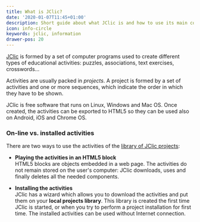 ```yaml
---
title: What is JClic?
date: '2020-01-07T11:45+01:00'
description: Short guide about what JClic is and how to use its main components.
icon: info-circle
keywords: jclic, information
drawer-pos: 20
---
```


[JClic](/jclic/) is formed by a set of computer programs used to create different types of educational activities: puzzles, associations, text exercises, crosswords...

Activities are usually packed in _projects_. A project is formed by a set of activities and one or more sequences, which indicate the order in which they have to be shown.

JClic is free software that runs on Linux, Windows and Mac OS. Once created, the activities can be exported to HTML5 so they can be used also on Android, iOS and Chrome OS.

### On-line vs. installed activities

There are two ways to use the activities of the [library of JClic projects](https://clic.xtec.cat/repo):

- __Playing the activities in an HTML5 block__<br/>HTML5 blocks are objects embedded in a web page. The activities do not remain stored on the user's computer: JClic downloads, uses and finally deletes all the needed components.

- __Installing the activities__<br/>JClic has a wizard which allows you to  download the activities and put them on your __local projects library__. This library is created the first time JClic is started, or when you try to perform a project installation for first time. The installed activities can be used without Internet connection.
